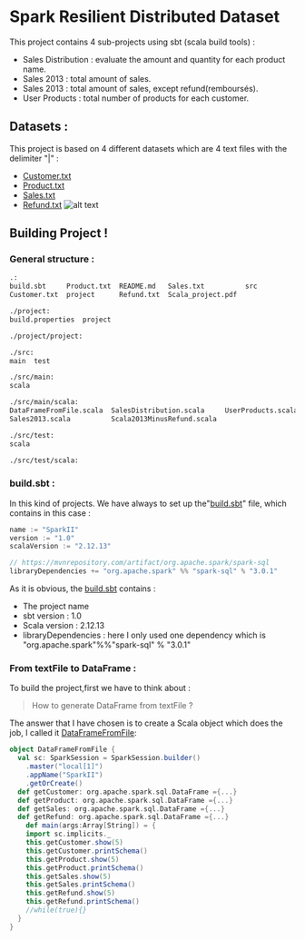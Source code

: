 # Spark Resilient Distributed Dataset
This project contains 4 sub-projects using sbt (scala build tools) :
  - Sales Distribution : evaluate the amount and quantity for each product name.
  - Sales 2013 : total amount of sales.
  - Sales 2013 : total amount of sales, except refund(remboursés).
  - User Products : total number of products for each customer.
## Datasets :
This project is based on 4 different datasets which are 4 text files with the delimiter "|" : 
- [Customer.txt](https://github.com/RIALI-MOUAD/RIALI-MOUAD-Spark-Resilient-Distributed-Dataset/blob/main/Customer.txt) 
- [Product.txt](https://github.com/RIALI-MOUAD/RIALI-MOUAD-Spark-Resilient-Distributed-Dataset/blob/main/Product.txt) 
- [Sales.txt](https://github.com/RIALI-MOUAD/RIALI-MOUAD-Spark-Resilient-Distributed-Dataset/blob/main/Sales.txt) 
- [Refund.txt](https://github.com/RIALI-MOUAD/RIALI-MOUAD-Spark-Resilient-Distributed-Dataset/blob/main/Refund.txt) 
![alt text](https://github.com/RIALI-MOUAD/RIALI-MOUAD-Spark-Resilient-Distributed-Dataset/blob/main/data%20warehouse.png)

## Building Project !
### General structure :
```bash
.:
build.sbt     Product.txt  README.md   Sales.txt          src
Customer.txt  project      Refund.txt  Scala_project.pdf

./project:
build.properties  project

./project/project:

./src:
main  test

./src/main:
scala

./src/main/scala:
DataFrameFromFile.scala  SalesDistribution.scala     UserProducts.scala
Sales2013.scala          Scala2013MinusRefund.scala

./src/test:
scala

./src/test/scala:
```

### build.sbt :
In this kind of projects. We have always to set up the"[build.sbt]()" file, which contains in this case :
```scala
name := "SparkII"
version := "1.0"
scalaVersion := "2.12.13"

// https://mvnrepository.com/artifact/org.apache.spark/spark-sql
libraryDependencies += "org.apache.spark" %% "spark-sql" % "3.0.1"
```
As it is obvious, the [build.sbt]() contains :
  - The project name
  - sbt version : 1.0
  - Scala version : 2.12.13
  - libraryDependencies : here I only used one dependency which is "org.apache.spark"%%"spark-sql" % "3.0.1" 
  
### From textFile to DataFrame :

To build the project,first we have to think about :
> How to generate DataFrame from textFile ?

The answer that I have chosen is to create a Scala object which does the job, I called it [DataFrameFromFile]():
```scala
object DataFrameFromFile {
  val sc: SparkSession = SparkSession.builder()
    .master("local[1]")
    .appName("SparkII")
    .getOrCreate()
  def getCustomer: org.apache.spark.sql.DataFrame ={...}
  def getProduct: org.apache.spark.sql.DataFrame ={...}
  def getSales: org.apache.spark.sql.DataFrame ={...}
  def getRefund: org.apache.spark.sql.DataFrame ={...}
    def main(args:Array[String]) = {
    import sc.implicits._
    this.getCustomer.show(5)
    this.getCustomer.printSchema()
    this.getProduct.show(5)
    this.getProduct.printSchema()
    this.getSales.show(5)
    this.getSales.printSchema()
    this.getRefund.show(5)
    this.getRefund.printSchema()
    //while(true){}
  }
}
```
